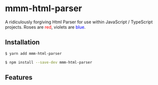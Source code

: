 # mmm-html-parser

A ridiculously forgiving Html Parser for use within JavaScript / TypeScript projects.
Roses are <span style="color:red">red</span>, violets are <span style="color:blue">blue</span>.
## Installation

```bash
$ yarn add mmm-html-parser
```

```bash
$ npm install --save-dev mmm-html-parser
```

## Features

